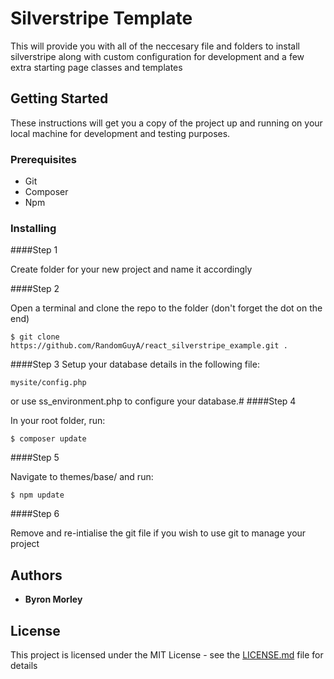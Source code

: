 # Silverstripe Template

This will provide you with all of the neccesary file and folders to install silverstripe along with custom configuration for development and a few extra starting page classes and templates


## Getting Started

These instructions will get you a copy of the project up and running on your local machine for development and testing purposes.


### Prerequisites

* Git
* Composer
* Npm

### Installing
####Step 1

Create folder for your new project and name it accordingly

####Step 2

Open a terminal and clone the repo to the folder (don't forget the dot on the end)


```
$ git clone https://github.com/RandomGuyA/react_silverstripe_example.git .
```

####Step 3
Setup your database details in the following file:
````
mysite/config.php
````
or use ss_environment.php to configure your database.#
####Step 4

In your root folder, run:
````
$ composer update
````

####Step 5

Navigate to themes/base/ and run:
````
$ npm update
````

####Step 6

Remove and re-intialise the git file if you wish to use git to manage your project

## Authors

* **Byron Morley**

## License

This project is licensed under the MIT License - see the [LICENSE.md](LICENSE.md) file for details


